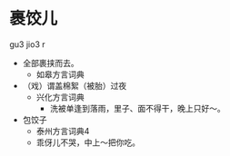# 裹饺儿
gu3 jio3 r
+ 全部裹挟而去。
  * 如皋方言词典
+ （戏）谓盖棉絮（被胎）过夜
  * 兴化方言词典
    - 洗被单逢到落雨，里子、面不得干，晚上只好～。
+ 包饺子
  * 泰州方言词典4
  - 乖伢儿不哭，中上～把你吃。
